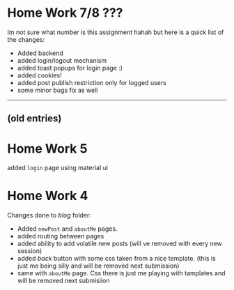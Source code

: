 # Home Work 7/8 ???
Im not sure what number is this assignment hahah but here is a quick list of the changes:
- Added backend
- added login/logout mechanism
- added toast popups for login page :)
- added cookies!
- added post publish restriction only for logged users
- some minor bugs fix as well



----
(old entries)
----

# Home Work 5

added `login` page using material ui


# Home Work 4

Changes done to *blog* folder:

- Added `newPost` and `aboutMe` pages.
- added routing between pages
- added ability to add volatile new posts (will ve removed with every new session)
- added *back* button with some css taken from a nice template. 
(this is just me being silly and will be removed next submission)
- same with `aboutMe` page. Css there is just me playing with tamplates and will be removed next submisiion